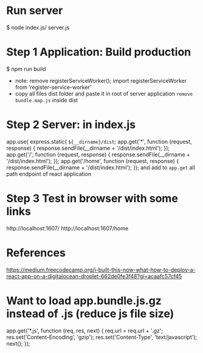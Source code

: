 # Run server
$ node index.js/ server.js

# Step 1 Application: Build production
$ npm run build
- note: remove registerServiceWorker(); import registerServiceWorker from ‘register-service-worker’
- copy all files dist folder and paste it in root of server application `remove bundle.map.js` inside dist
# Step 2 Server: in index.js
app.use( express.static( `${__dirname}/dist`;
app.get('*', function (request, response) {
	response.sendFile(__dirname + '/dist/index.html');
});
app.get('/', function (request, response) {
	response.sendFile(__dirname + '/dist/index.html');
});
app.get('/home', function (request, response) {
	response.sendFile(__dirname + '/dist/index.html');
});
and add to `app.get` all path endpoint of react application
# Step 3 Test in browser with some links
http://localhost:1607/
http://localhost:1607/home
# References
https://medium.freecodecamp.org/i-built-this-now-what-how-to-deploy-a-react-app-on-a-digitalocean-droplet-662de0fe3f48?gi=acaafc57cf45
# Want to load app.bundle.js.gz instead of .js (reduce js file size)
app.get('*.js', function (req, res, next) {
	req.url = req.url + '.gz';
	res.set('Content-Encoding', 'gzip');
	res.set('Content-Type', 'text/javascript');
	next();
});